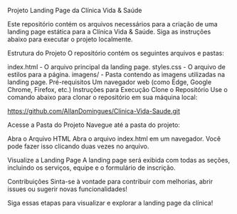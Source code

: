 Projeto Landing Page da Clínica Vida & Saúde

Este repositório contém os arquivos necessários para a criação de uma landing page estática para a Clínica Vida & Saúde. Siga as instruções abaixo para executar o projeto localmente.

Estrutura do Projeto
O repositório contém os seguintes arquivos e pastas:

index.html - O arquivo principal da landing page.
styles.css - O arquivo de estilos para a página.
imagens/ - Pasta contendo as imagens utilizadas na landing page.
Pré-requisitos
Um navegador web (como Edge, Google Chrome, Firefox, etc.)
Instruções para Execução
Clone o Repositório Use o comando abaixo para clonar o repositório em sua máquina local:

https://github.com/AllanDomingues/Clinica-Vida-Saude.git

Acesse a Pasta do Projeto Navegue até a pasta do projeto:

Abra o Arquivo HTML Abra o arquivo index.html em um navegador. Você pode fazer isso clicando duas vezes no arquivo.

Visualize a Landing Page A landing page será exibida com todas as seções, incluindo os serviços, equipe e o formulário de inscrição.

Contribuições
Sinta-se à vontade para contribuir com melhorias, abrir issues ou sugerir novas funcionalidades!

Siga essas etapas para visualizar e explorar a landing page da clínica!
